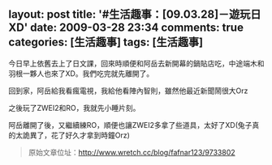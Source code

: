 layout: post
title: '#生活趣事：[09.03.28]－遊玩日XD'
date: 2009-03-28 23:34
comments: true
categories: [生活趣事]
tags: [生活趣事]
---
今日早上依舊去上了日文課，回來時順便和阿岳去新開幕的鍋貼店吃，中途端木和羽根一夥人也來了XD。我們吃完就先離開了。

回到家，阿岳給我看瘋電視，我給他看陣內智則，雖然他最近新聞鬧很大Orz

之後玩了ZWEI2和RO，我就先小睡片刻。

阿岳離開了後，又繼續練RO，順便也讓ZWEI2多拿了些道具，太好了XD(兔子真的太詭異了，花了好久才拿到時鐘Orz)

> 原始文章位址：http://www.wretch.cc/blog/fafnar123/9733802